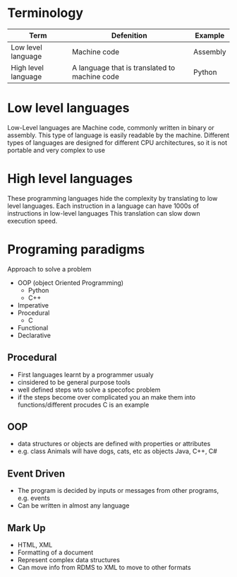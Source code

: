 # Terminology
| Term | Defenition | Example |
| -- | -- | -- |
| Low level language | Machine code | Assembly |
| High level language | A language that is translated to machine code | Python |

# Low level languages
Low-Level languages are Machine code, commonly written in binary or assembly.
This type of language is easily readable by the machine.
Different types of languages are designed for different CPU architectures, so it is not portable and very complex to use

# High level languages
These programming languages hide the complexity by translating to low level languages.
Each instruction in a language can have 1000s of instructions in low-level languages
This translation can slow down execution speed.

# Programing paradigms
Approach to solve a problem
- OOP (object Oriented Programming)
	- Python
	- C++
- Imperative
- Procedural
	- C
- Functional
- Declarative

## Procedural
- First languages learnt by a programmer usualy
- cinsidered to be general purpose tools
- well defined steps wto solve a specofoc problem
- if the steps become over complicated you an make them into functions/different procudes
C is an example

## OOP
- data structures or objects are defined with properties or attributes
- e.g. class Animals will have dogs, cats, etc as objects
Java, C++, C#

## Event Driven
- The program is decided by inputs or messages from other programs, e.g. events
- Can be written in almost any language
## Mark Up
- HTML, XML
- Formatting of a document
- Represent complex data structures
- Can move info from RDMS to XML to move to other formats